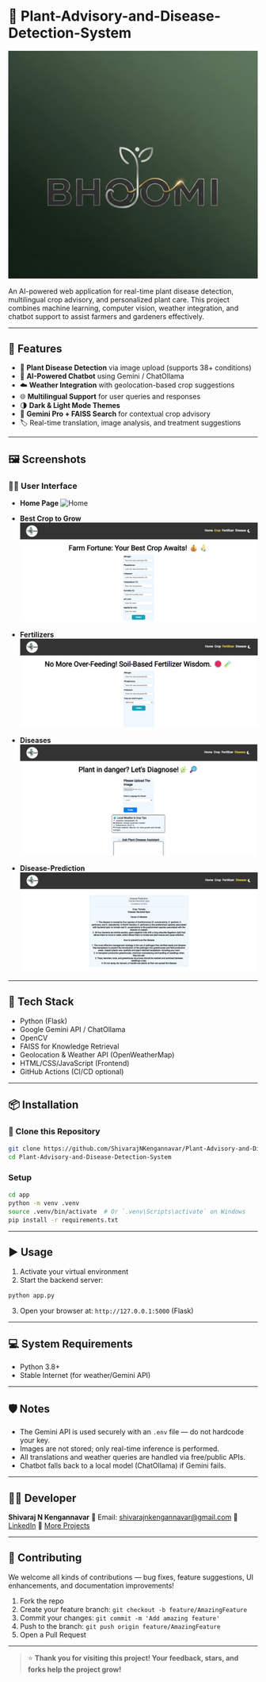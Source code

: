 
# 🌿 Plant-Advisory-and-Disease-Detection-System

![Banner](./assets/banner.jpg) 

An AI-powered web application for real-time plant disease detection, multilingual crop advisory, and personalized plant care. This project combines machine learning, computer vision, weather integration, and chatbot support to assist farmers and gardeners effectively.

---

## 🚀 Features

- 🌱 **Plant Disease Detection** via image upload (supports 38+ conditions)
- 🤖 **AI-Powered Chatbot** using Gemini / ChatOllama
- ☁️ **Weather Integration** with geolocation-based crop suggestions
- 🌐 **Multilingual Support** for user queries and responses
- 🌗 **Dark & Light Mode Themes**
- 🧠 **Gemini Pro + FAISS Search** for contextual crop advisory
- 🏷️ Real-time translation, image analysis, and treatment suggestions

---

## 🖼️ Screenshots

### 👨‍🌾 User Interface

- **Home Page**
  ![Home](./assets/home.png)

- **Best Crop to Grow**
  ![Crop](./assets/crops.png)

- **Fertilizers**
  ![Fertilizers](./assets/fertilizers.png)

- **Diseases**
  ![Diseases](./assets/diseases.png)

- **Disease-Prediction**
  ![Disease-Prediction](./assets/disease-prediction.png)

---

## 🧰 Tech Stack

- Python (Flask)
- Google Gemini API / ChatOllama
- OpenCV
- FAISS for Knowledge Retrieval
- Geolocation & Weather API (OpenWeatherMap)
- HTML/CSS/JavaScript (Frontend)
- GitHub Actions (CI/CD optional)

---

## 📦 Installation

### 🔁 Clone this Repository

```bash
git clone https://github.com/ShivarajNKengannavar/Plant-Advisory-and-Disease-Detection-System.git
cd Plant-Advisory-and-Disease-Detection-System
````

### Setup

```bash
cd app
python -m venv .venv
source .venv/bin/activate  # Or `.venv\Scripts\activate` on Windows
pip install -r requirements.txt
```

---

## ▶️ Usage

1. Activate your virtual environment
2. Start the backend server:

```bash
python app.py
```

3. Open your browser at:
   `http://127.0.0.1:5000` (Flask)
---

## 💻 System Requirements

* Python 3.8+
* Stable Internet (for weather/Gemini API)

---

## 🛡️ Notes

* The Gemini API is used securely with an `.env` file — do not hardcode your key.
* Images are not stored; only real-time inference is performed.
* All translations and weather queries are handled via free/public APIs.
* Chatbot falls back to a local model (ChatOllama) if Gemini fails.

---

## 👨‍💻 Developer

**Shivaraj N Kengannavar**
📧 Email: [shivarajnkengannavar@gmail.com](mailto:shivarajnkengannavar@gmail.com)
🔗 [LinkedIn](https://www.linkedin.com/in/shivarajkengannavar/)
📂 [More Projects](https://github.com/ShivarajNKengannavar)

---

## 🤝 Contributing

We welcome all kinds of contributions — bug fixes, feature suggestions, UI enhancements, and documentation improvements!

1. Fork the repo
2. Create your feature branch: `git checkout -b feature/AmazingFeature`
3. Commit your changes: `git commit -m 'Add amazing feature'`
4. Push to the branch: `git push origin feature/AmazingFeature`
5. Open a Pull Request

---

> ⭐ **Thank you for visiting this project! Your feedback, stars, and forks help the project grow!**


